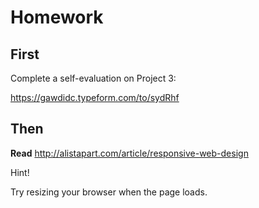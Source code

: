 # Homework

## First

Complete a self-evaluation on Project 3:

https://gawdidc.typeform.com/to/sydRhf

## Then

**Read** http://alistapart.com/article/responsive-web-design

Hint!

Try resizing your browser when the page loads.
